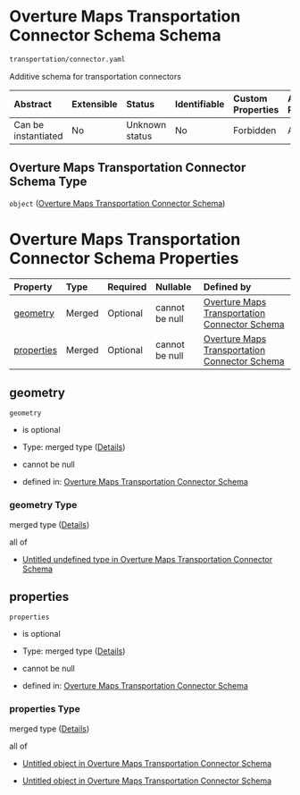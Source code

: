 # Overture Maps Transportation Connector Schema Schema

```txt
transportation/connector.yaml
```

Additive schema for transportation connectors

| Abstract            | Extensible | Status         | Identifiable | Custom Properties | Additional Properties | Access Restrictions | Defined In                                                                                                        |
| :------------------ | :--------- | :------------- | :----------- | :---------------- | :-------------------- | :------------------ | :---------------------------------------------------------------------------------------------------------------- |
| Can be instantiated | No         | Unknown status | No           | Forbidden         | Allowed               | none                | [connector.yaml](../../../../../../../tmp/jsonschema/schema/transportation/connector.yaml "open original schema") |

## Overture Maps Transportation Connector Schema Type

`object` ([Overture Maps Transportation Connector Schema](connector.md))

# Overture Maps Transportation Connector Schema Properties

| Property                  | Type   | Required | Nullable       | Defined by                                                                                                                                 |
| :------------------------ | :----- | :------- | :------------- | :----------------------------------------------------------------------------------------------------------------------------------------- |
| [geometry](#geometry)     | Merged | Optional | cannot be null | [Overture Maps Transportation Connector Schema](connector-properties-geometry.md "transportation/connector.yaml#/properties/geometry")     |
| [properties](#properties) | Merged | Optional | cannot be null | [Overture Maps Transportation Connector Schema](connector-properties-properties.md "transportation/connector.yaml#/properties/properties") |

## geometry



`geometry`

*   is optional

*   Type: merged type ([Details](connector-properties-geometry.md))

*   cannot be null

*   defined in: [Overture Maps Transportation Connector Schema](connector-properties-geometry.md "transportation/connector.yaml#/properties/geometry")

### geometry Type

merged type ([Details](connector-properties-geometry.md))

all of

*   [Untitled undefined type in Overture Maps Transportation Connector Schema](connector-properties-geometry-allof-0.md "check type definition")

## properties



`properties`

*   is optional

*   Type: merged type ([Details](connector-properties-properties.md))

*   cannot be null

*   defined in: [Overture Maps Transportation Connector Schema](connector-properties-properties.md "transportation/connector.yaml#/properties/properties")

### properties Type

merged type ([Details](connector-properties-properties.md))

all of

*   [Untitled object in Overture Maps Transportation Connector Schema](defs-defs-propertycontainers-overturefeaturepropertiescontainer.md "check type definition")

*   [Untitled object in Overture Maps Transportation Connector Schema](defs-defs-propertycontainers-levelcontainer.md "check type definition")
